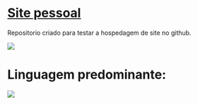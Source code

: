  <h1> <a href="https://OgliariNatan.github.io" target="_blank"
   >Site pessoal </a>   </h1>

 <p> Repositorio criado para testar a hospedagem de site no github. <br />
  </p>

  <p>
 <img src="https://img.shields.io/github/languages/count/OgliariNatan/OgliariNatan.github.io?style=plastic">

  # Linguagem predominante: <br>

 <img src="https://img.shields.io/github/languages/top/OgliariNatan/OgliariNatan.github.io?color=violet&style=plastic">
 </p>
